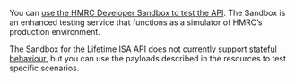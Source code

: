<p>You can <a href="https://www-externaltest.tax.service.gov.uk/api-documentation/docs/sandbox/introduction">use the HMRC Developer Sandbox to test the API</a>. The Sandbox is an enhanced testing service that functions as a simulator of HMRC’s production environment.</p>
<p>The Sandbox for the Lifetime ISA API does not currently support <a href="https://www-externaltest.tax.service.gov.uk/api-documentation/docs/sandbox/stateful-behaviour">stateful behaviour</a>, but you can use the payloads described in the resources to test specific scenarios.</p>
